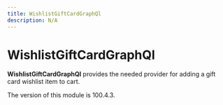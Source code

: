 ```yaml
---
title: WishlistGiftCardGraphQl
description: N/A
---
```


# WishlistGiftCardGraphQl

**WishlistGiftCardGraphQl** provides the needed provider for adding a gift card wishlist item to cart.

<InlineAlert slots="text" />
The version of this module is 100.4.3.

